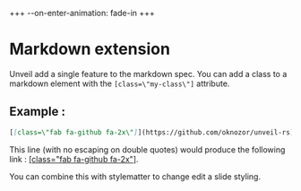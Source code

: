 +++
--on-enter-animation: fade-in
+++

# Markdown extension 

Unveil add a single feature to the markdown spec. You can add a class to a markdown
element with the `[class=\"my-class\"]` attribute.

## Example : 

```markdown
[[class=\"fab fa-github fa-2x\"]](https://github.com/oknozor/unveil-rs)
```

This line (with no escaping on double quotes) would produce the following link :
[[class=\"fab fa-github fa-2x\"]](https://github.com/oknozor/unveil-rs). 

You can combine this with stylematter to change edit a slide styling.
